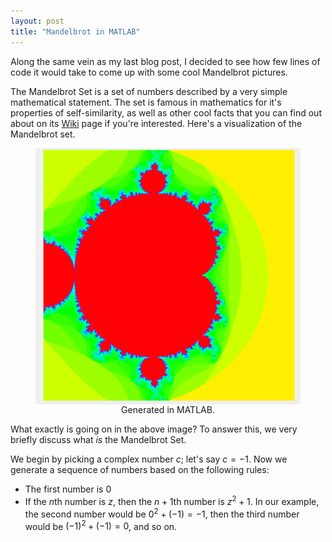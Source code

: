 ```yaml
---
layout: post
title: "Mandelbrot in MATLAB"
---
```


<script type="text/javascript"
  src="http://cdn.mathjax.org/mathjax/latest/MathJax.js?config=TeX-AMS-MML_HTMLorMML">
</script>

<script type="text/x-mathjax-config">
MathJax.Hub.Config({
  skipStartupTypeset: true,
  showProcessingMessages: false,
  tex2jax: {
    inlineMath: [['$','$'], ['\\(','\\)']],
    processEscapes: true
  }
});
</script>


Along the same vein as my last blog post, I decided to see how few lines of code it would take to come up with some cool Mandelbrot pictures.

The Mandelbrot Set is a set of numbers described by a very simple mathematical statement. The set is famous in mathematics for it's properties of self-similarity, as well as other cool facts that you can find out about on its [Wiki](https://en.wikipedia.org/wiki/Mandelbrot_set) page if you're interested. Here's a visualization of the Mandelbrot set.
<figure>
<a href="/images/mand/mand.png">
<img style="margin:0px auto;display:block;width:600px;" src="/images/mand/mand.png" />
</a>
<figcaption style="text-align:center" >Generated in MATLAB.</figcaption>
</figure>
What exactly is going on in the above image? To answer this, we very briefly discuss what <em>is</em> the Mandelbrot Set. 


We begin by picking a complex number $c$; let's say $c=-1$. Now we generate a sequence of numbers based on the following rules:
- The first number is 0
- If the $n$th number is $z$, then the $n+1$th number is $z^2+1$. 
In our example, the second number would be $0^2+(-1)=-1$, then the third number would be $(-1)^2+(-1)=0$, and so on. 







